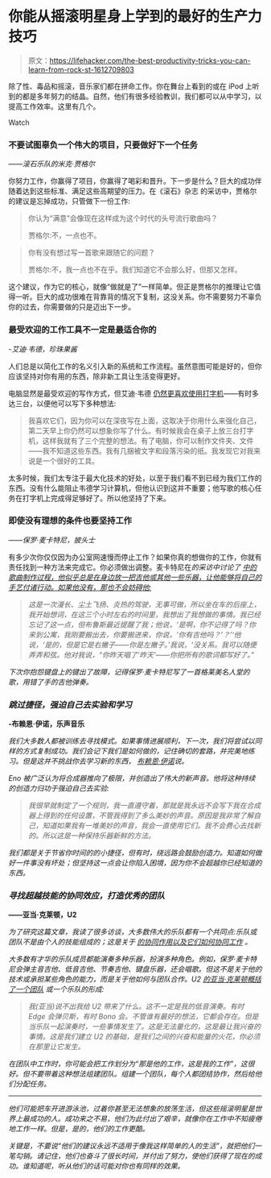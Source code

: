 # 你能从摇滚明星身上学到的最好的生产力技巧

> 原文：<https://lifehacker.com/the-best-productivity-tricks-you-can-learn-from-rock-st-1612709803>

除了性、毒品和摇滚，音乐家们都在拼命工作。你在舞台上看到的或在 iPod 上听到的都是多年努力的结晶。自然，他们有很多经验教训，我们都可以从中学习，以提高工作效率。这里有几个。

Watch

### 不要试图辜负一个伟大的项目，只要做好下一个任务

*——滚石乐队的米克·贾格尔*

你努力工作，你赢得了项目，你赢得了喝彩和晋升。下一步是什么？巨大的成功伴随着达到这些标准、满足这些高期望的压力。在《滚石》杂志 的采访中，贾格尔的建议是忘掉成功，只管做下一份工作:

> 你认为“满意”会像现在这样成为这个时代的头号流行歌曲吗？
> 
> 贾格尔:不，一点也不。

> 你有没有想过写一首歌来跟随它的问题？
> 
> 贾格尔:不，我一点也不在乎。我们知道它不会那么好，但那又怎样。

这个建议，作为它的核心，就像“做就是了”一样简单。但正是贾格尔的推理让它值得一听。巨大的成功很难在背靠背的情况下复制，这没关系。你不需要努力不辜负你的过去，你需要做的只是迈出下一步。

### 最受欢迎的工作工具不一定是最适合你的

*-艾迪·韦德，珍珠果酱*

人们总是以简化工作的名义引入新的系统和工作流程。虽然意图可能是好的，但你应该坚持对你有用的东西，除非新工具让生活变得更好。

电脑显然是最受欢迎的写作方式，但艾迪·韦德 [仍然更喜欢使用打字机](http://www.twofeetthick.com/2011/05/great-greg-kot-interview-with-eddie-vedder/)——有时多达三台，以便他可以写下多种想法:

> 我喜欢它们，因为你可以在深夜写在上面，这取决于你用什么来强化自己，第二天早上你仍然可以想象你写了什么。有时候我会在桌子上放三台打字机，这样我就有了三个完整的想法。有了电脑，你可以制作文件夹、文件——我不知道这些东西。我有几捆被文字和段落污染的纸。我发现它对我来说是一个很好的工具。

太多时候，我们太专注于最大化技术的好处，以至于我们看不到已经为我们工作的东西。没有什么能阻止韦德学习计算机，但他认识到这并不重要；他写歌的核心任务在打字机上完成得足够好了。所以他坚持了下来。

### 即使没有理想的条件也要坚持工作

*——保罗·麦卡特尼，披头士*

有多少次你仅仅因为办公室网速慢而停止工作？如果你真的想做你的工作，你就有责任找到一种方法来完成它。你必须做出调整。麦卡特尼在*的采访中讨论了 [中的歌曲制作过程，他似乎总是在身边放一把吉他或其他一些乐器，让他能够将自己的手艺付诸行动。如果他没有，那也不会妨碍他:](http://www.clashmusic.com/feature/paul-mccartney-interview)*

> *这是一次漫长、尘土飞扬、炎热的驾驶，无事可做，所以坐在车的后座上，我开始想词，在这三个小时左右的时间里，我想出了我想做的事情。我已经忘记了这一点，但布鲁斯最近提醒了我；他说，‘是啊，你不记得了吗？你来到公寓，我刚要搬出去，你要搬进来，你说，‘你有吉他吗？’？’‘他说，‘是的，但是它是右撇子——你是左撇子。’我说，‘没关系。我可以随便弄弄和弦。他对我说，“你昨天唱了‘昨天’——你把所有的歌词都写好了。”*

*下次你抱怨键盘上的键出了故障，记得保罗·麦卡特尼写了一首格莱美名人堂的歌，用错了手的吉他弹奏。*

### *跳过捷径，强迫自己去实验和学习*

**-布赖恩·伊诺，乐声音乐**

*我们大多数人都被训练去寻找模式。如果事情进展顺利，下一次，我们将尝试以同样的方式复制成功。我们会记下我们是如何做的，记住确切的套路，并完美地练习。但是这并不挑战你去学习新的东西， [布赖恩·伊诺](http://music.hyperreal.org/artists/brian_eno/interviews/musn79.html)说。*

*Eno 被广泛认为将合成器推向了极限，并创造出了伟大的新声音。他将这种持续的创造力归功于强迫自己去实验:*

> *我很早就制定了一个规则，我一直遵守着，那就是我永远不会写下我在合成器上得到的任何设置，不管我得到了多么美妙的声音。原因是我非常了解自己，知道如果我有一堆美妙的声音，我会一直使用它们。我不会费心去找新的。所以这是一种保持乐器新鲜的方法。*

*我们都是关于节省你时间的的小捷径，但有时，绕远路会鼓励创造力。知道如何做好一件事没有坏处；但坚持这一点会让你陷入困境，因为你不会超越你已经知道的东西。*

### *寻找超越技能的协同效应，打造优秀的团队*

**——亚当·克莱顿，U2**

*为了研究这篇文章，我读了很多访谈，大多数伟大的乐队都有一个共同点:乐队或团队不是由个人的技能组成的；这是关于 [的协同作用以及它们如何协同工作](https://lifehacker.com/cultural-fit-in-an-interview-may-matter-more-than-quali-5975042) 。*

*大多数有才华的乐队成员都能演奏多种乐器，扮演多种角色。例如，保罗·麦卡特尼会弹主音吉他、低音吉他、节奏吉他、键盘乐器，还会唱歌。但这不是关于他的技术或承担某些角色的能力，而是关于他如何与团队合作。U2 [的亚当·克莱顿概括了一个团队](http://www.linkedin.com/today/post/article/20140726022347-28593821-exploring-team-building-the-u2-way) 或一个乐队的形成:*

> *我(亚当)说不出我给 U2 带来了什么。这不一定是我的低音演奏。有时 Edge 会弹贝斯，有时 Bono 会。不管谁有最好的想法，它都会存在。但是当乐队一起演奏时，一些事情发生了。这是无法量化的，这是最让我兴奋的事情。这是我们建立 U2 的基础，是我们之间的兴奋和能量的火花，你必须在那里让它发生。*

*在团队中工作时，你可能会把工作划分为“那是他的工作，这是我的工作”，这很好。但不要带着这种想法组建团队。组建一个团队，每个人都团结协作，然后给他们分配任务。*

* * *

*他们可能把车开进游泳池，过着你甚至无法想象的放荡生活，但这些摇滚明星是世界上最成功的人。成功来之不易，他们为此付出了艰辛，就像你在工作中不知疲倦地工作一样。但是，是的，他们的工作更酷。*

*关键是，不要说“他们的建议永远不适用于像我这样简单的人的生活”，就把他们一笔勾销。请记住，他们也奋斗了很长时间，并付出了努力，使他们获得了现在的成功。谁知道呢，听从他们的话可能对你也有同样的效果。*
